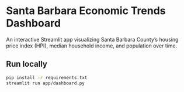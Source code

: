 # Santa Barbara Economic Trends Dashboard

An interactive Streamlit app visualizing Santa Barbara County’s housing price index (HPI), median household income, and population over time.

## Run locally

```bash
pip install -r requirements.txt
streamlit run app/dashboard.py